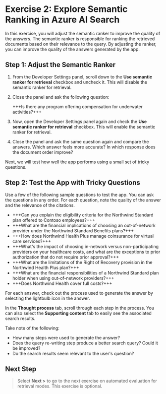 # Exercise 2: Explore Semantic Ranking in Azure AI Search

In this exercise, you will adjust the semantic ranker to improve the quality of the answers. The semantic ranker is responsible for ranking the retrieved documents based on their relevance to the query. By adjusting the ranker, you can improve the quality of the answers generated by the app.

## Step 1: Adjust the Semantic Ranker

1. From the Developer Settings panel, scroll down to the **Use semantic ranker for retrieval** checkbox and uncheck it. This will disable the semantic ranker for retrieval.

1. Close the panel and ask the following question:

    +++Is there any program offering compensation for underwater activities?+++

1. Now, open the Developer Settings panel again and check the **Use semantic ranker for retrieval** checkbox. This will enable the semantic ranker for retrieval.

1. Close the panel and ask the same question again and compare the answers. Which answer feels more accurate? In which response does the document order improve?

Next, we will test how well the app performs using a small set of tricky questions.

## Step 2: Test the App with Tricky Questions

Use a few of the following sample questions to test the app. You can ask the questions in any order. For each question, note the quality of the answer and the relevance of the citations.

- +++Can you explain the eligibility criteria for the Northwind Standard plan offered to Contoso employees?+++
- +++What are the financial implications of choosing an out-of-network provider under the Northwind Standard Benefits plans?+++
- +++How does Northwind Health Plus manage coinsurance for virtual care services?+++
- +++What's the impact of choosing in-network versus non-participating providers on your healthcare costs, and what are the exceptions to prior authorization that do not require prior approval?+++
- +++What are the limitations of the Right of Recovery provision in the Northwind Health Plus plan?+++
- +++What are the financial responsibilities of a Northwind Standard plan holder when using out-of-network providers?+++
- +++Does Northwind Health cover full costs?+++

For each answer, check out the process used to generate the answer by selecting the lightbulb icon in the answer.

In the **Thought process** tab, scroll through each step in the process. You can also select the **Supporting content** tab to easily see the associated search results.

Take note of the following:

- How many steps were used to generate the answer?
- Does the query re-writing step produce a better search query? Could it be improved?
- Do the search results seem relevant to the user's question?

## Next Step

> Select **Next >** to go to the next exercise on automated evaluation for retrieval modes. This exercise is optional.
